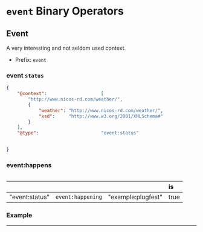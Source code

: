 # `event` Binary Operators

## Event

A very interesting and not seldom used context.

- Prefix: `event`


### event `status`

```json
{
    "@context":                    [
        "http://www.nicos-rd.com/weather/",
        {
            "weather": "http://www.nicos-rd.com/weather/",
            "xsd":     "http://www.w3.org/2001/XMLSchema#"
        }
    ],
    "@type":                       "event:status"
    

}
```

### event:happens

```text

```

|   |   |   | is|
|---|---|---|:---|
| "event:status"   | `event:happening` | "example:plugfest"           | true  |


### Example

---
